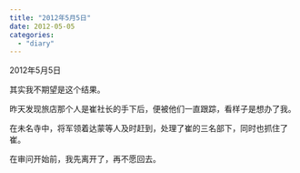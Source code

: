 ```yaml
---
title: "2012年5月5日"
date: 2012-05-05
categories: 
  - "diary"
---
```


2012年5月5日

其实我不期望是这个结果。

昨天发现旅店那个人是崔社长的手下后，便被他们一直跟踪，看样子是想办了我。

在未名寺中，将军领着达蒙等人及时赶到，处理了崔的三名部下，同时也抓住了崔。

在审问开始前，我先离开了，再不愿回去。
